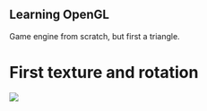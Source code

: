 ## Learning OpenGL
Game engine from scratch, but first a triangle.

# First texture and rotation
![](rotatingtexture.gif)
